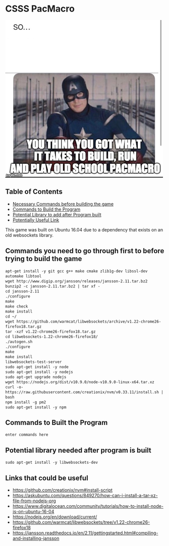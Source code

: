 # CSSS PacMacro

![Captain America PSA](captain_pacmacro_psa.jpg)  
  
## Table of Contents
 - [Necessary Commands before building the game]()
 - [Commands to Build the Program]()
 - [Potential Library to add after Program built]()
 - [Potentially Useful Link]()


This game was built on Ubuntu 16.04 due to a dependency that exists on an old websockets library.

## Commands you need to go through first to before trying to build the game
```shell
apt-get install -y git gcc g++ make cmake zlib1g-dev libssl-dev automake libtool
wget http://www.digip.org/jansson/releases/jansson-2.11.tar.bz2
bunzip2 -c jansson-2.11.tar.bz2 | tar xf -
cd jansson-2.11
./configure
make
make check
make install
cd ~/
wget https://github.com/warmcat/libwebsockets/archive/v1.22-chrome26-firefox18.tar.gz
tar -xzf v1.22-chrome26-firefox18.tar.gz
cd libwebsockets-1.22-chrome26-firefox18/
./autogen.sh
./configure
make
make install
libwebsockets-test-server
sudo apt-get install -y node
sudo apt-get install -y nodejs
sudo apt-get upgrade nodejs
wget https://nodejs.org/dist/v10.9.0/node-v10.9.0-linux-x64.tar.xz
curl -o- https://raw.githubusercontent.com/creationix/nvm/v0.33.11/install.sh | bash
npm install -g pm2
sudo apt-get install -y npm
```

## Commands to Built the Program
```shell
enter commands here
```

## Potential library needed after program is built

```shell
sudo apt-get install -y libwebsockets-dev
```

## Links that could be useful  
 - https://github.com/creationix/nvm#install-script
 - https://askubuntu.com/questions/849270/how-can-i-install-a-tar-xz-file-from-nodejs-org
 - https://www.digitalocean.com/community/tutorials/how-to-install-node-js-on-ubuntu-16-04
 - https://nodejs.org/en/download/current/
 - https://github.com/warmcat/libwebsockets/tree/v1.22-chrome26-firefox18
 - https://jansson.readthedocs.io/en/2.11/gettingstarted.html#compiling-and-installing-jansson